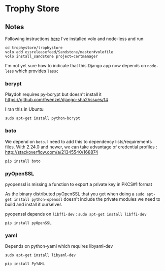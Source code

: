 # Trophy Store

## Notes

Following instructions [here](https://github.com/ossreleasefeed/Sandstone#for-sites-based-on-playdoh) 
I've installed volo and node-less and run
```
cd trophystore/trophystore
volo add ossreleasefeed/Sandstone/master#volofile
volo install_sandstone project=certmanager
```

I'm not yet sure how to indicate that this Django app now depends on `node-less` which provides `lessc`

### bcrypt

Playdoh requires py-bcrypt but doesn't install it
https://github.com/fwenzel/django-sha2/issues/14

I ran this in Ubuntu
```
sudo apt-get install python-bcrypt
```

### boto

We depend on `boto`. I need to add this to dependency lists/requirements files.
With 2.24.0 and newer, we can take advantage of credential profiles : http://stackoverflow.com/a/21345540/168874

`pip install boto`


### pyOpenSSL

pyopenssl is missing a function to export a private key in PKCS#1 format

As the binary distributed pyOpenSSL that you get when doing a `sudo apt-get install python-openssl` doesn't 
include the private modules we need to build and install it ourselves

pyopenssl depends on `libffi-dev` : `sudo apt-get install libffi-dev`

`pip install pyOpenSSL`

### yaml

Depends on python-yaml which requires libyaml-dev

`sudo apt-get install libyaml-dev`

`pip install PyYAML`
